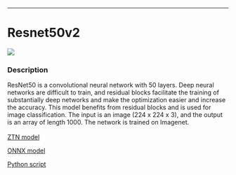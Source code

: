 ***

# **Resnet50v2**

[<img src="resnet50v2/resnet50v2.gif">](resnet50v2)
### Description

ResNet50 is a convolutional neural network with 50 layers. Deep neural networks are difficult to train, and residual blocks facilitate the training of substantially deep networks and make the optimization easier and increase the accuracy. This model benefits from residual blocks and is used for image classification. The input is an image (224 x 224 x 3), and the output is an array of length 1000. The network is trained on Imagenet.
<br /><br />
[ZTN model](resnet50v2/ztn/resnet50v2.ztn)

[ONNX model](resnet50v2/resnet50-v2-7.onnx)

[Python script](resnet50v2)
<br /><br />
